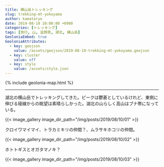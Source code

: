 ```yaml
---
title: 横山岳トレッキング
slug: trekking-mt-yokoyama
author: kamataryo
date: 2019-08-10 10:00:00 +0900
categories: [トレッキング]
tags: [旅行, 山, 滋賀県, 湖北, 横山岳]
GeoloniaEmbed: true
GeoloniaAttributes:
  - key: geojson
    value: /assets/geojson/2019-08-10-trekking-mt-yokoyama.geojson
  - key: cluster
    value: off
  - key: style
    value: /assets/style.json
---
```


{% include geolonia-map.html %}

---

湖北の横山岳でトレッキングしてきた。ピークは鬱蒼としているけれど、東側に伸びる稜線からの眺望は素晴らしかった。湖北の山らしく高山はブナ帯になっている。

{{< image_gallery image_dir_path="/img/posts/2019/08/10/01" >}}

クロイワマイマイ、トラカミキリの仲間？、ムラサキホコリの仲間。

{{< image_gallery image_dir_path="/img/posts/2019/08/10/02" >}}

ホトトギスとオガタマノキ？

{{< image_gallery image_dir_path="/img/posts/2019/08/10/03" >}}
